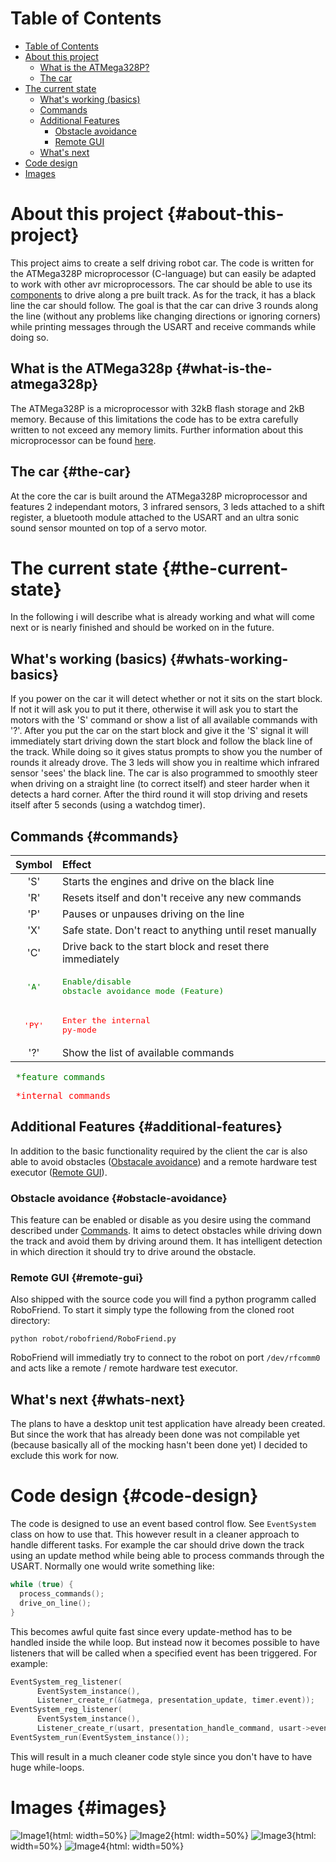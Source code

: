 # Table of Contents
- [Table of Contents](#table-of-contents)
- [About this project](#about-this-project)
  - [What is the ATMega328P?](#what-is-the-atmega328p)
  - [The car](#the-car)
- [The current state](#the-current-state)
  - [What's working (basics)](#whats-working-basics)
  - [Commands](#commands)
  - [Additional Features](#additional-features)
    - [Obstacle avoidance](#obstacle-avoidance)
    - [Remote GUI](#remote-gui) 
  - [What's next](#whats-next)
- [Code design](#code-design)
- [Images](#images)

# About this project {#about-this-project}
This project aims to create a self driving robot car. The code is written for the ATMega328P microprocessor (C-language) but can easily be adapted to work with other avr microprocessors. The car should be able to use its [components](#the-car) to drive along a pre built track. As for the track, it has a black line the car should follow. The goal is that the car can drive 3 rounds along the line (without any problems like changing directions or ignoring corners) while printing messages through the USART and receive commands while doing so.

## What is the ATMega328p {#what-is-the-atmega328p}
The ATMega328P is a microprocessor with 32kB flash storage and 2kB memory. Because of this limitations the code has to be extra carefully written to not exceed any memory limits. Further information about this microprocessor can be found [here](https://www.microchip.com/en-us/product/ATmega328P).

## The car {#the-car}
At the core the car is built around the ATMega328P microprocessor and features 2 independant motors, 3 infrared sensors, 3 leds attached to a shift register, a bluetooth module attached to the USART and an ultra sonic sound sensor mounted on top of a servo motor.

# The current state {#the-current-state}
In the following i will describe what is already working and what will come next or is nearly finished and should be worked on in the future.

## What's working (basics) {#whats-working-basics}
If you power on the car it will detect whether or not it sits on the start block. If not it will ask you to put it there, otherwise it will ask you to start the motors with the 'S' command or show a list of all available commands with '?'.
After you put the car on the start block and give it the 'S' signal it will immediately start driving down the start block and follow the black line of the track. While doing so it gives status prompts to show you the number of rounds it already drove. The 3 leds will show you in realtime which infrared sensor 'sees' the black line. The car is also programmed to smoothly steer when driving on a straight line (to correct itself) and steer harder when it detects a hard corner. After the third round it will stop driving and resets itself after 5 seconds (using a watchdog timer).

## Commands {#commands}

| Symbol     | Effect                                                    |
|:----------:|:--------------------------------------------------------- |
| 'S'        | Starts the engines and drive on the black line            |
| 'R'        | Resets itself and don't receive any new commands          |
| 'P'        | Pauses or unpauses driving on the line                    |
| 'X'        | Safe state. Don't react to anything until reset manually  |
| 'C'        | Drive back to the start block and reset there immediately |
| <pre style="color:green">'A'</pre> | <pre style="color:green">Enable/disable obstacle avoidance mode (Feature)</pre>   |
| <pre style="color:red">'PY'</pre> | <pre style="color:red">Enter the internal py-mode</pre>   |
| '?'        | Show the list of available commands                       |

<pre style="color:green"> *feature commands </pre>
<pre style="color:red"> *internal commands </pre>


## Additional Features {#additional-features}
In addition to the basic functionality required by the client the car is also able to avoid obstacles ([Obstacale avoidance](#obstacle-avoidance)) and a remote hardware test executor ([Remote GUI](#remote-gui)).

### Obstacle avoidance {#obstacle-avoidance}
This feature can be enabled or disable as you desire using the command described under [Commands](#commands). It aims to detect obstacles while driving down the track and avoid them by driving around them. It has intelligent detection in which direction it should try to drive around the obstacle.

### Remote GUI {#remote-gui}
Also shipped with the source code you will find a python programm called RoboFriend. To start it simply type the following from the cloned root directory:
```Sh
python robot/robofriend/RoboFriend.py
```
RoboFriend will immediatly try to connect to the robot on port `/dev/rfcomm0` and acts like a remote / remote hardware test executor.

## What's next {#whats-next}
The plans to have a desktop unit test application have already been created. But since the work that has already been done was not compilable yet (because basically all of the mocking hasn't been done yet) I decided to exclude this work for now.

# Code design {#code-design}
The code is designed to use an event based control flow. See `EventSystem` class on how to use that. This however result in a cleaner approach to handle different tasks. For example the car should drive down the track using an update method while being able to process commands through the USART. Normally one would write something like:
```C
while (true) {
  process_commands();
  drive_on_line();
}
```
This becomes awful quite fast since every update-method has to be handled inside the while loop. But instead now it becomes possible to have listeners that will be called when a specified event has been triggered. For example:
```C
EventSystem_reg_listener(
      EventSystem_instance(),
      Listener_create_r(&atmega, presentation_update, timer.event));
EventSystem_reg_listener(
      EventSystem_instance(),
      Listener_create_r(usart, presentation_handle_command, usart->event));
EventSystem_run(EventSystem_instance());
```
This will result in a much cleaner code style since you don't have to have huge while-loops.

# Images {#images}
![Image1](res/Robot.jpg){html: width=50%}
![Image2](res/RoboFriend.png){html: width=50%}
![Image3](res/Obstacle.png){html: width=50%}
![Image4](res/Driving.gif){html: width=50%}